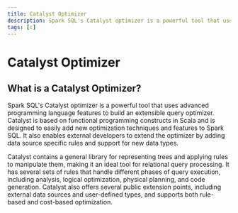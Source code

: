 ```yaml
---
title: Catalyst Optimizer
description: Spark SQL's Catalyst optimizer is a powerful tool that uses advanced programming language features to build an extensible query optimizer. Catalyst is based on functional programming constructs in Scala and is designed to easily add new optimization techniques and features to Spark SQL.
tags: [c]
---
```


# Catalyst Optimizer

## What is a Catalyst Optimizer?

Spark SQL's Catalyst optimizer is a powerful tool that uses advanced programming language features to build an extensible query optimizer. Catalyst is based on functional programming constructs in Scala and is designed to easily add new optimization techniques and features to Spark SQL. It also enables external developers to extend the optimizer by adding data source specific rules and support for new data types.

Catalyst contains a general library for representing trees and applying rules to manipulate them, making it an ideal tool for relational query processing. It has several sets of rules that handle different phases of query execution, including analysis, logical optimization, physical planning, and code generation. Catalyst also offers several public extension points, including external data sources and user-defined types, and supports both rule-based and cost-based optimization.

